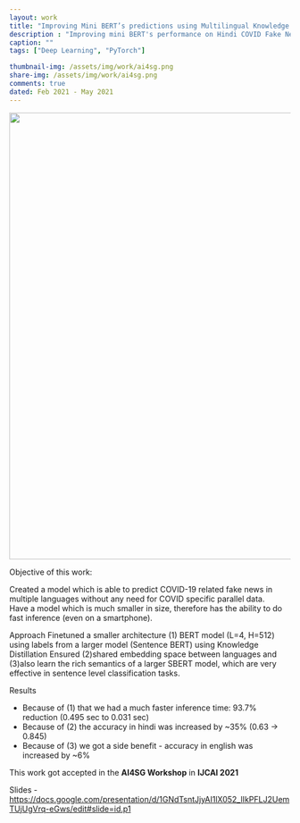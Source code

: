 ```yaml
---
layout: work
title: "Improving Mini BERT’s predictions using Multilingual Knowledge Distillation"
description : "Improving mini BERT's performance on Hindi COVID Fake News pred without using Parallel Finetuning data"
caption: ""
tags: ["Deep Learning", "PyTorch"]

thumbnail-img: /assets/img/work/ai4sg.png
share-img: /assets/img/work/ai4sg.png
comments: true
dated: Feb 2021 - May 2021
---
```


<img src="/assets/img/work/ai4sg.png" width="800">

Objective of this work:
<p>Created a model which is able to predict COVID-19 related fake news in multiple languages without any need for COVID specific parallel data. <br />
Have a model which is much smaller in size, therefore has the ability to do fast inference (even on a smartphone).</p>


Approach
Finetuned a smaller architecture (1) BERT model (L=4, H=512) using labels from a larger model (Sentence BERT) using Knowledge Distillation
Ensured (2)shared embedding space between languages and (3)also learn the rich semantics of a larger SBERT model, which are very effective in sentence level classification tasks.</p>

Results
- Because of (1) that we had a much faster inference time: 93.7% reduction (0.495 sec to 0.031 sec)
- Because of (2) the accuracy in hindi was increased by ~35% (0.63 -> 0.845)
- Because of (3) we got a side benefit - accuracy in english was increased by ~6%


This work got accepted in the <b>AI4SG Workshop</b> in <b>IJCAI 2021</b>

Slides - https://docs.google.com/presentation/d/1GNdTsntJjyAI1lX052_lIkPFLJ2UemTUjUgVrq-eGws/edit#slide=id.p1
